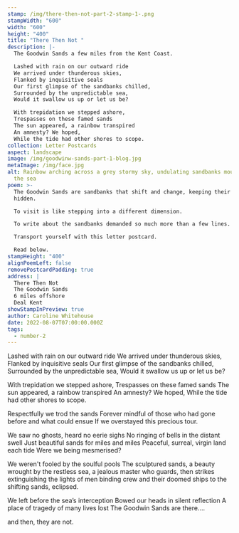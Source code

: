 ```yaml
---
stamp: /img/there-then-not-part-2-stamp-1-.png
stampWidth: "600"
width: "600"
height: "400"
title: "There Then Not "
description: |-
  The Goodwin Sands a few miles from the Kent Coast.

  Lashed with rain on our outward ride 
  We arrived under thunderous skies,
  Flanked by inquisitive seals 
  Our first glimpse of the sandbanks chilled,
  Surrounded by the unpredictable sea,
  Would it swallow us up or let us be?

  With trepidation we stepped ashore,
  Trespasses on these famed sands
  The sun appeared, a rainbow transpired
  An amnesty? We hoped,
  While the tide had other shores to scope.
collection: Letter Postcards
aspect: landscape
image: /img/goodwinw-sands-part-1-blog.jpg
metaImage: /img/face.jpg
alt: Rainbow arching across a grey stormy sky, undulating sandbanks moulded by
  the sea
poem: >-
  The Goodwin Sands are sandbanks that shift and change, keeping their secrets
  hidden. 

  To visit is like stepping into a different dimension. 

  To write about the sandbanks demanded so much more than a few lines. 

  Transport yourself with this letter postcard. 

  Read below.
stampHeight: "400"
alignPoemLeft: false
removePostcardPadding: true
address: |
  There Then Not
  The Goodwin Sands
  6 miles offshore 
  Deal Kent
showStampInPreview: true
author: Caroline Whitehouse
date: 2022-08-07T07:00:00.000Z
tags:
  - number-2
---
```

Lashed with rain on our outward ride 
We arrived under thunderous skies,
Flanked by inquisitive seals 
Our first glimpse of the sandbanks chilled,
Surrounded by the unpredictable sea,
Would it swallow us up or let us be?

With trepidation we stepped ashore,
Trespasses on these famed sands
The sun appeared, a rainbow transpired
An amnesty? We hoped,
While the tide had other shores to scope.

Respectfully we trod the sands
Forever mindful of those who had
gone before and what could ensue 
If we overstayed this precious tour.

We saw no ghosts, heard no eerie sighs
No ringing of bells in the distant swell
Just beautiful sands for miles and miles
Peaceful, surreal, virgin land each tide
Were we being mesmerised?

We weren't fooled by the soulful pools
The sculptured sands, a beauty wrought 
by the restless sea, a jealous master 
who guards, then strikes 
extinguishing the lights of men
binding crew and their doomed ships
to the shifting sands, eclipsed.

We left before the sea’s interception
Bowed our heads in silent reflection
A place of tragedy of many lives lost
The Goodwin Sands are there….

and then, they are not.
